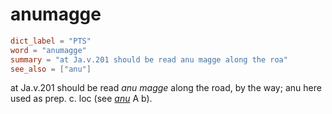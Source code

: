 # anumagge

``` toml
dict_label = "PTS"
word = "anumagge"
summary = "at Ja.v.201 should be read anu magge along the roa"
see_also = ["anu"]
```

at Ja.v.201 should be read *anu magge* along the road, by the way; anu here used as prep. c. loc (see *[anu](anu.md)* A b).

